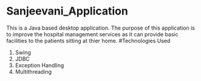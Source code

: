 # Sanjeevani_Application
This is a Java based desktop application. The purpose of this application is to improve the hospital management services as it can provide basic facilities to the patients sitting at thier home.
#Technologies Used
1. Swing
2. JDBC
3. Exception Handling
4. Multithreading
